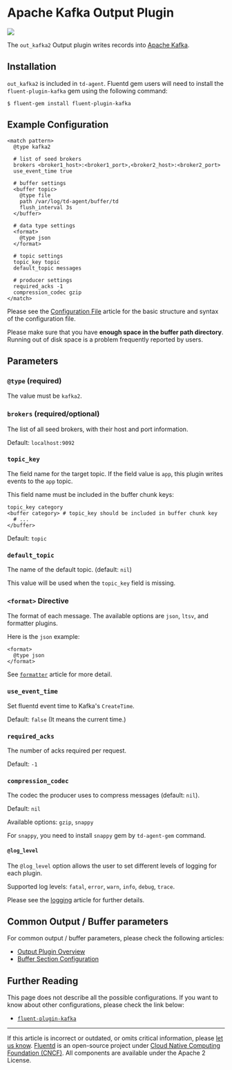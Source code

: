 # Apache Kafka Output Plugin

![](/images/plugins/output/kafka.png)

The `out_kafka2` Output plugin writes records into [Apache Kafka](https://kafka.apache.org/).


## Installation

`out_kafka2` is included in `td-agent`. Fluentd gem users will
need to install the `fluent-plugin-kafka` gem using the following command:

``` {.CodeRay}
$ fluent-gem install fluent-plugin-kafka
```

## Example Configuration

``` {.CodeRay}
<match pattern>
  @type kafka2

  # list of seed brokers
  brokers <broker1_host>:<broker1_port>,<broker2_host>:<broker2_port>
  use_event_time true

  # buffer settings
  <buffer topic>
    @type file
    path /var/log/td-agent/buffer/td
    flush_interval 3s
  </buffer>

  # data type settings
  <format>
    @type json
  </format>

  # topic settings
  topic_key topic
  default_topic messages

  # producer settings
  required_acks -1
  compression_codec gzip
</match>
```

Please see the [Configuration File](/configuration/config-file.md) article for
the basic structure and syntax of the configuration file.

Please make sure that you have **enough space in the buffer path directory**.
Running out of disk space is a problem frequently reported by users.


## Parameters


### `@type` (required)

The value must be `kafka2`.


### `brokers` (required/optional)

The list of all seed brokers, with their host and port information.

Default: `localhost:9092`


### `topic_key`

The field name for the target topic. If the field value is `app`,
this plugin writes events to the `app` topic.

This field name must be included in the buffer chunk keys:

```
topic_key category
<buffer category> # topic_key should be included in buffer chunk key
  # ...
</buffer>
```

Default: `topic`


### `default_topic`

The name of the default topic. (default: `nil`)

This value will be used when the `topic_key` field is missing.


### `<format>` Directive

The format of each message. The available options are `json`, `ltsv`,
and formatter plugins.

Here is the `json` example:

```
<format>
  @type json
</format>
```

See [`formatter`](/plugins/formatter/README.md) article for more detail.


### `use_event_time`

Set fluentd event time to Kafka's `CreateTime`.

Default: `false` (It means the current time.)


### `required_acks`

The number of acks required per request.

Default: `-1`


### `compression_codec`

The codec the producer uses to compress messages (default: `nil`). 

Default: `nil`

Available options: `gzip`, `snappy`

For `snappy`, you need to install `snappy` gem by `td-agent-gem` command.


#### `@log_level`

The `@log_level` option allows the user to set different levels of
logging for each plugin. 

Supported log levels: `fatal`, `error`, `warn`, `info`, `debug`, `trace`.

Please see the [logging](/deployment/logging.md) article for further details.


## Common Output / Buffer parameters

For common output / buffer parameters, please check the following
articles:

-   [Output Plugin Overview](/plugins/output/README.md)
-   [Buffer Section Configuration](/configuration/buffer-section.md)


## Further Reading

This page does not describe all the possible configurations. If you want
to know about other configurations, please check the link below:

-   [`fluent-plugin-kafka`](https://github.com/fluent/fluent-plugin-kafka)


------------------------------------------------------------------------

If this article is incorrect or outdated, or omits critical information, please
[let us know](https://github.com/fluent/fluentd-docs/issues?state=open).
[Fluentd](http://www.fluentd.org/) is an open-source project under
[Cloud Native Computing Foundation (CNCF)](https://cncf.io/). All components are
available under the Apache 2 License.
